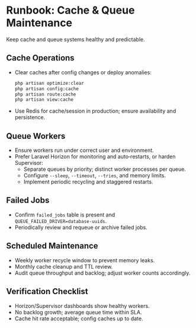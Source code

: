 # Runbook: Cache & Queue Maintenance

Keep cache and queue systems healthy and predictable.

## Cache Operations
- Clear caches after config changes or deploy anomalies:
  ```bash
  php artisan optimize:clear
  php artisan config:cache
  php artisan route:cache
  php artisan view:cache
  ```
- Use Redis for cache/session in production; ensure availability and persistence.

## Queue Workers
- Ensure workers run under correct user and environment.
- Prefer Laravel Horizon for monitoring and auto‑restarts, or harden Supervisor:
  - Separate queues by priority; distinct worker processes per queue.
  - Configure `--sleep`, `--timeout`, `--tries`, and memory limits.
  - Implement periodic recycling and staggered restarts.

## Failed Jobs
- Confirm `failed_jobs` table is present and `QUEUE_FAILED_DRIVER=database-uuids`.
- Periodically review and requeue or archive failed jobs.

## Scheduled Maintenance
- Weekly worker recycle window to prevent memory leaks.
- Monthly cache cleanup and TTL review.
- Audit queue throughput and backlog; adjust worker counts accordingly.

## Verification Checklist
- Horizon/Supervisor dashboards show healthy workers.
- No backlog growth; average queue time within SLA.
- Cache hit rate acceptable; config caches up to date.